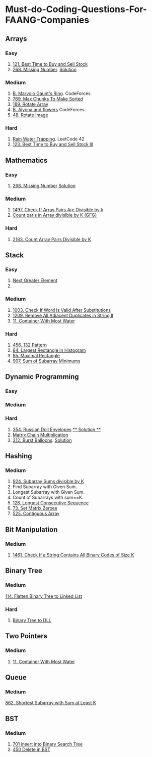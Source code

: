# Must-do-Coding-Questions-For-FAANG-Companies


## Arrays

### Easy

1. [121. Best Time to Buy and Sell Stock](https://leetcode.com/problems/best-time-to-buy-and-sell-stock/)
2. [268. Missing Number](https://leetcode.com/problems/missing-number/).        [Solution](https://leetcode.com/problems/missing-number/discuss/2081201/C%2B%2B-or-Short-w-3-Approaches-O(1)-Space)

### Medium 

1. [B. Marvolo Gaunt's Ring](https://codeforces.com/problemset/problem/855/B).  CodeForces
2. [769. Max Chunks To Make Sorted](https://leetcode.com/problems/max-chunks-to-make-sorted/) 
3. [189. Rotate Array](https://leetcode.com/problems/rotate-array/) 
4. [B. Alyona and flowers](https://codeforces.com/problemset/problem/740/B) CodeForces
5. [48. Rotate Image](https://leetcode.com/problems/rotate-image/)

### Hard

1. [Rain Water Trapping](https://leetcode.com/problems/trapping-rain-water/). LeetCode 42
2. [123. Best Time to Buy and Sell Stock III](https://leetcode.com/problems/best-time-to-buy-and-sell-stock-iii/)


## Mathematics 

### Easy
1. [268. Missing Number](https://leetcode.com/problems/missing-number/)     [Solution](https://leetcode.com/problems/missing-number/discuss/2081201/C%2B%2B-or-Short-w-3-Approaches-O(1)-Space)

### Medium

1. [1497. Check If Array Pairs Are Divisible by k](https://leetcode.com/problems/check-if-array-pairs-are-divisible-by-k/)
2. [Count paris in Array divisible by K (GFG)](https://practice.geeksforgeeks.org/problems/count-pairs-in-array-divisible-by-k/1/)

### Hard
1. [2183. Count Array Pairs Divisible by K](https://leetcode.com/problems/count-array-pairs-divisible-by-k/)


## Stack

### Easy

1. [Next Greater Element](https://practice.geeksforgeeks.org/problems/next-larger-element-1587115620/1)
2. 

### Medium

1. [1003. Check If Word Is Valid After Substitutions](https://leetcode.com/problems/check-if-word-is-valid-after-substitutions/)
2. [1209. Remove All Adjacent Duplicates in String II](https://leetcode.com/problems/remove-all-adjacent-duplicates-in-string-ii/)
3. [11. Container With Most Water](https://leetcode.com/problems/container-with-most-water/)

### Hard

1. [456. 132 Pattern](https://leetcode.com/problems/132-pattern/)
2. [84. Largest Rectangle in Histogram](https://leetcode.com/problems/132-pattern/)
3. [85. Maximal Rectangle](https://leetcode.com/problems/maximal-rectangle/)
4. [907. Sum of Subarray Minimums](https://leetcode.com/problems/sum-of-subarray-minimums/)

## Dynamic Programming

### Easy

### Medium

### Hard

1. [354. Russian Doll Envelopes](https://leetcode.com/problems/russian-doll-envelopes/)         [** Solution **](https://leetcode.com/problems/russian-doll-envelopes/discuss/2071626/Python-LIS-based-approach)
2. [Matrix Chain Multiplication](https://practice.geeksforgeeks.org/problems/matrix-chain-multiplication0303/1#)
3. [312. Burst Balloons](https://leetcode.com/problems/burst-balloons/).       [Solution](https://leetcode.com/problems/burst-balloons/discuss/1973793/Burst-Balloons-oror-Fully-explained-oror-Dynamic-Programming-oror-O(M3))

## Hashing

### Medium

1. [924. Subarray Sums divisible by K](https://leetcode.com/problems/subarray-sums-divisible-by-k/)
2. Find Subarray with Given Sum.
3. Longest Subarray with Given Sum.
4. Count of Subarrays with sum==K.
5. [128. Longest Consecutive Sequence](https://leetcode.com/problems/longest-consecutive-sequence/)
6. [73. Set Matrix Zeroes](https://leetcode.com/problems/set-matrix-zeroes/)
7. [525. Contiguous Array](https://leetcode.com/problems/contiguous-array/)

## Bit Manipulation

### Medium
1. [1461. Check If a String Contains All Binary Codes of Size K](https://leetcode.com/problems/check-if-a-string-contains-all-binary-codes-of-size-k/)

## Binary Tree

### Medium
[114. Flatten Binary Tree to Linked List](https://leetcode.com/problems/flatten-binary-tree-to-linked-list/)

### Hard
1. [Binary Tree to DLL ](https://practice.geeksforgeeks.org/problems/binary-tree-to-dll/1#)

## Two Pointers

### Medium
1. [11. Container With Most Water](https://leetcode.com/problems/container-with-most-water/)

## Queue

### Medium 
[862. Shortest Subarray with Sum at Least K](https://leetcode.com/problems/shortest-subarray-with-sum-at-least-k/)

## BST

### Medium

1. [701 insert into Binary Search Tree](https://leetcode.com/problems/insert-into-a-binary-search-tree/)
2. [450 Delete in BST](https://leetcode.com/problems/delete-node-in-a-bst/)
